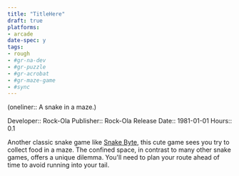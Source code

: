 ```yaml
---
title: "TitleHere"
draft: true
platforms:
- arcade
date-spec: y
tags:
- rough
- #gr-na-dev 
- #gr-puzzle 
- #gr-acrobat 
- #gr-maze-game 
- #sync
---
```


(oneliner:: A snake in a maze.)

Developer:: Rock-Ola
Publisher:: Rock-Ola
Release Date:: 1981-01-01
Hours:: 0.1

Another classic snake game like [Snake Byte](gamerecs/Snake%20Byte.md), this cute game sees you try to collect food in a maze. The confined space, in contrast to many other snake games, offers a unique dilemma. You'll need to plan your route ahead of time to avoid running into your tail.